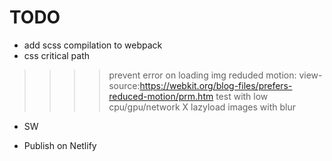 # TODO

* add scss compilation to webpack
* css critical path 
>>>> prevent error on loading img
>>>> reduded motion: view-source:https://webkit.org/blog-files/prefers-reduced-motion/prm.htm
> test with low cpu/gpu/network
X lazyload images with blur
* SW  

* Publish on Netlify
